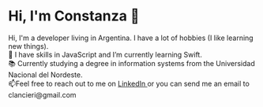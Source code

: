# Hi, I'm Constanza 👋

<dt>Hi, I'm a developer living in Argentina. I have a lot of hobbies (I like learning new things).</dt>

<dt>🌱 I have skills in JavaScript and I’m currently learning Swift.</dt>

<dt>📚 Currently studying a degree in information systems from the Universidad Nacional del Nordeste.</dt>

<dt>📫Feel free to reach out to me on <a href="https://www.linkedin.com/in/constanza-lancieri-9976b71b2/">LinkedIn </a> or you can send me an email to clancieri@gmail.com</dt>

<!---
clancieri/clancieri is a ✨ special ✨ repository because its `README.md` (this file) appears on your GitHub profile.
You can click the Preview link to take a look at your changes.
--->
